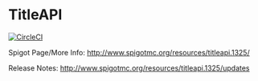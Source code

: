 TitleAPI
=====================

[![CircleCI](https://circleci.com/gh/ConnorLinfoot/TitleAPI/tree/master.svg?style=svg)](https://api.connorlinfoot.com/v1/ci/artifact/TitleAPI/latest/download)

Spigot Page/More Info: http://www.spigotmc.org/resources/titleapi.1325/

Release Notes: http://www.spigotmc.org/resources/titleapi.1325/updates
